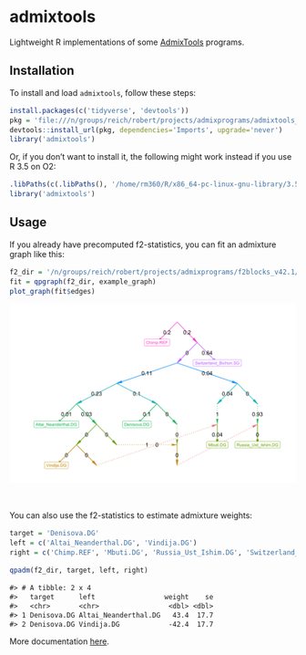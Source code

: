 
<!-- README.md is generated from README.Rmd. Please edit that file -->

# admixtools

Lightweight R implementations of some
[AdmixTools](https://github.com/DReichLab/AdmixTools) programs.

## Installation

To install and load `admixtools`, follow these steps:

``` r
install.packages(c('tidyverse', 'devtools'))
pkg = 'file:///n/groups/reich/robert/projects/admixprograms/admixtools_0.1.0.tar.gz'
devtools::install_url(pkg, dependencies='Imports', upgrade='never')
library('admixtools')
```

Or, if you don’t want to install it, the following might work instead if
you use R 3.5 on
O2:

``` r
.libPaths(c(.libPaths(), '/home/rm360/R/x86_64-pc-linux-gnu-library/3.5/'))
library('admixtools')
```

## Usage

If you already have precomputed f2-statistics, you can fit an admixture
graph like this:

``` r
f2_dir = '/n/groups/reich/robert/projects/admixprograms/f2blocks_v42.1/'
fit = qpgraph(f2_dir, example_graph)
plot_graph(fit$edges)
```

![example graph](man/figures/graph1.png)

<br>

You can also use the f2-statistics to estimate admixture weights:

``` r
target = 'Denisova.DG'
left = c('Altai_Neanderthal.DG', 'Vindija.DG')
right = c('Chimp.REF', 'Mbuti.DG', 'Russia_Ust_Ishim.DG', 'Switzerland_Bichon.SG')
```

``` r
qpadm(f2_dir, target, left, right)
```

    #> # A tibble: 2 x 4
    #>   target      left                 weight    se
    #>   <chr>       <chr>                 <dbl> <dbl>
    #> 1 Denisova.DG Altai_Neanderthal.DG   43.4  17.7
    #> 2 Denisova.DG Vindija.DG            -42.4  17.7

More documentation
[here](https://uqrmaie1.github.io/admixtools/articles/admixtools.html).
